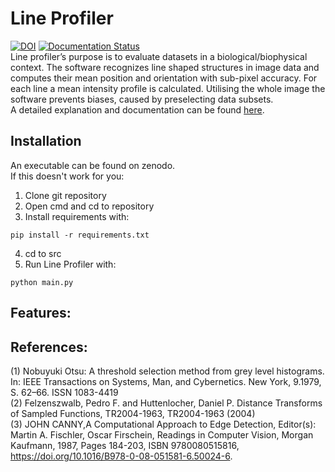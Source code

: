 # Line Profiler
[![DOI](https://zenodo.org/badge/DOI/10.5281/zenodo.2643214.svg)](https://doi.org/10.5281/zenodo.2643214) [![Documentation Status](https://readthedocs.org/projects/line-profiler/badge/?version=latest)](https://line-profiler.readthedocs.io/en/latest/?badge=latest) <br />
Line profiler’s purpose is to evaluate datasets in a biological/biophysical context. The software recognizes line shaped structures in image data and computes their mean position and orientation with sub-pixel accuracy. For each line a mean intensity profile is calculated. Utilising the whole image the software prevents biases, caused by preselecting data subsets. <br />
A detailed explanation and documentation can be found [here](https://line-profiler.readthedocs.io/en/latest/).
## Installation
An executable can be found on zenodo. <br />
If this doesn't work for you:

1. Clone git repository
2. Open cmd and cd to repository
3. Install requirements with:
```
pip install -r requirements.txt
```
4. cd to src
5. Run Line Profiler with:
```
python main.py
```

## Features:

## References:
(1) Nobuyuki Otsu: A threshold selection method from grey level histograms. In: IEEE Transactions on Systems, Man, and Cybernetics. New York, 9.1979, S. 62–66. ISSN 1083-4419 <br />
(2) Felzenszwalb, Pedro F. and Huttenlocher, Daniel P. Distance Transforms of Sampled Functions, TR2004-1963, TR2004-1963 (2004) <br />
(3) JOHN CANNY,A Computational Approach to Edge Detection, Editor(s): Martin A. Fischler, Oscar Firschein, Readings in Computer Vision, Morgan Kaufmann, 1987, Pages 184-203, ISBN 9780080515816, https://doi.org/10.1016/B978-0-08-051581-6.50024-6. <br />

